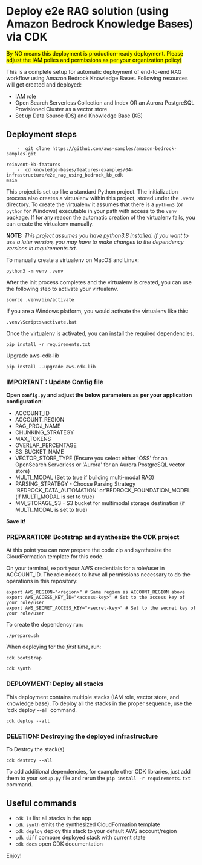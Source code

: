 
# Deploy e2e RAG solution (using Amazon Bedrock Knowledge Bases) via CDK
<mark>By NO means this deployment is production-ready deployment. Please adjust the IAM polies and permissions as per your organization policy)</mark>

This is a complete setup for automatic deployment of end-to-end RAG workflow using Amazon Bedrock Knowledge Bases. 
Following resources will get created and deployed:
- IAM role
- Open Search Serverless Collection and Index OR an Aurora PostgreSQL Provisioned Cluster as a vector store
- Set up Data Source (DS) and Knowledge Base (KB)

## Deployment steps

```
    -  git clone https://github.com/aws-samples/amazon-bedrock-samples.git
    
reinvent-kb-features
    -  cd knowledge-bases/features-examples/04-infrastructure/e2e_rag_using_bedrock_kb_cdk
main

```
This project is set up like a standard Python project.  The initialization
process also creates a virtualenv within this project, stored under the `.venv`
directory.  To create the virtualenv it assumes that there is a `python3`
(or `python` for Windows) executable in your path with access to the `venv`
package. If for any reason the automatic creation of the virtualenv fails,
you can create the virtualenv manually. 

__NOTE:__ *This project assumes you have python3.8 installed.
If you want to use a later version, you may have to make changes to the dependency versions
in requirements.txt.*



To manually create a virtualenv on MacOS and Linux:

```
python3 -m venv .venv
```

After the init process completes and the virtualenv is created, you can use the following
step to activate your virtualenv.

```
source .venv/bin/activate
```

If you are a Windows platform, you would activate the virtualenv like this:

```
.venv\Scripts\activate.bat
```

Once the virtualenv is activated, you can install the required dependencies.

```
pip install -r requirements.txt
```
Upgrade aws-cdk-lib 
```
pip install --upgrade aws-cdk-lib
```

### IMPORTANT : Update Config file 
**Open `config.py` and adjust the below parameters as per your application configuration**:
- ACCOUNT_ID
- ACCOUNT_REGION
- RAG_PROJ_NAME
- CHUNKING_STRATEGY
- MAX_TOKENS
- OVERLAP_PERCENTAGE
- S3_BUCKET_NAME
- VECTOR_STORE_TYPE (Ensure you select either 'OSS' for an OpenSearch Serverless or 'Aurora' for an Aurora PostgreSQL vector store)
- MULTI_MODAL (Set to true if building multi-modal RAG)
- PARSING_STRATEGY - Choose Parsing Strategy  'BEDROCK_DATA_AUTOMATION' or'BEDROCK_FOUNDATION_MODEL (if MULTI_MODAL is set to true)
- MM_STORAGE_S3 - S3 bucket for multimodal storage destination (if MULTI_MODAL is set to true)


**Save it!**

### PREPARATION: Bootstrap and synthesize the CDK project

At this point you can now prepare the code zip and synthesize the CloudFormation template for this code. 

On your terminal, export your AWS credentials for a role/user in ACCOUNT_ID. The role needs to have all permissions necessary to do the operations in this repository:
```
export AWS_REGION="<region>" # Same region as ACCOUNT_REGION above
export AWS_ACCESS_KEY_ID="<access-key>" # Set to the access key of your role/user
export AWS_SECRET_ACCESS_KEY="<secret-key>" # Set to the secret key of your role/user
```

To create the dependency run:
```
./prepare.sh
```

When deploying for the *first time*, run:
```
cdk bootstrap
```


```
cdk synth
```

### DEPLOYMENT: Deploy all stacks

This deployment contains multiple stacks (IAM role, vector store, and knowledge base). To deploy all the stacks in the proper sequence, use the 'cdk deploy --all' command.

```
cdk deploy --all
```

### DELETION: Destroying the deployed infrastructure

To Destroy the stack(s)

```
cdk destroy --all
```

To add additional dependencies, for example other CDK libraries, just add
them to your `setup.py` file and rerun the `pip install -r requirements.txt`
command.

## Useful commands

 * `cdk ls`          list all stacks in the app
 * `cdk synth`       emits the synthesized CloudFormation template
 * `cdk deploy`      deploy this stack to your default AWS account/region
 * `cdk diff`        compare deployed stack with current state
 * `cdk docs`        open CDK documentation

Enjoy!
